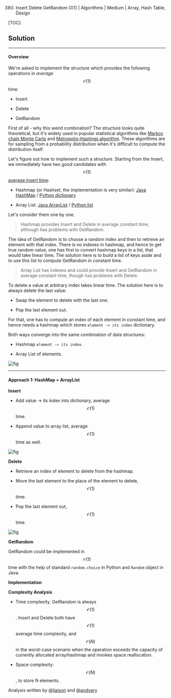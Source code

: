 380. Insert Delete GetRandom O(1) | Algorithms | Medium | Array, Hash Table, Design

[TOC]

## Solution

--- 

#### Overview

We're asked to implement the structure 
which provides the following operations in _average_ $$\mathcal{O}(1)$$ time:

- Insert 

- Delete

- GetRandom

First of all - why this weird combination? 
The structure looks quite theoretical, 
but it's widely used in popular statistical algorithms like 
[Markov chain Monte Carlo](https://en.wikipedia.org/wiki/Markov_chain_Monte_Carlo) and 
[Metropolis–Hastings algorithm](https://en.wikipedia.org/wiki/Metropolis%E2%80%93Hastings_algorithm). 
These algorithms are for sampling from a probability distribution 
when it's difficult to compute the distribution itself. 

Let's figure out how to implement such a structure.
Starting from the Insert, we immediately have two good candidates with $$\mathcal{O}(1)$$
[average insert time](https://wiki.python.org/moin/TimeComplexity):

- Hashmap (or Hashset, the implementation is very similar): [Java HashMap](https://docs.oracle.com/javase/8/docs/api/java/util/HashMap.html) / [Python dictionary](https://docs.python.org/3/tutorial/datastructures.html#dictionaries)

- Array List: [Java ArrayList](https://docs.oracle.com/javase/8/docs/api/java/util/LinkedList.html) / [Python list](https://docs.python.org/3/tutorial/datastructures.html)

Let's consider them one by one. 

> Hashmap provides Insert and Delete in 
average constant time, although has problems with GetRandom. 

The idea of GetRandom is to choose a random index and then to retrieve an
element with that index. There is no indexes in hashmap, and hence
to get true random value, one has first to convert hashmap keys in a list,
that would take linear time. The solution here is to build a list of 
keys aside and to use this list to compute GetRandom in constant time.

> Array List has indexes and could provide Insert and GetRandom in 
average constant time, though has problems with Delete. 

To delete a value at arbitrary index takes linear time. 
The solution here is to always delete the last value:

- Swap the element to delete with the last one.

- Pop the last element out.

For that, one has to compute an index of each element in constant time, and hence
needs a hashmap which stores `element -> its index` dictionary.

Both ways converge into the same combination of data structures:

- Hashmap `element -> its index`.

- Array List of elements.

![fig](../Figures/380/structure2.png)
 



---
#### Approach 1: HashMap + ArrayList

**Insert**

- Add value -> its index into dictionary, average $$\mathcal{O}(1)$$ time.

- Append value to array list, average $$\mathcal{O}(1)$$ time as well.

![fig](../Figures/380/isert.png)



**Delete**

- Retrieve an index of element to delete from the hashmap.

- Move the last element to the place of the element to delete, $$\mathcal{O}(1)$$ time.

- Pop the last element out, $$\mathcal{O}(1)$$ time.

![fig](../Figures/380/delete.png)



**GetRandom**

GetRandom could be implemented in $$\mathcal{O}(1)$$ time with the help of standard
`random.choice` in Python and `Random` object in Java.



**Implementation**



**Complexity Analysis**

* Time complexity. GetRandom is always $$\mathcal{O}(1)$$.
Insert and Delete both have $$\mathcal{O}(1)$$ average time complexity, 
and $$\mathcal{O}(N)$$ in the worst-case scenario 
when the operation exceeds the capacity of
currently allocated array/hashmap and invokes space reallocation.

* Space complexity: $$\mathcal{O}(N)$$, to store N elements.


Analysis written by @[liaison](https://leetcode.com/liaison/)
and @[andvary](https://leetcode.com/andvary/)
